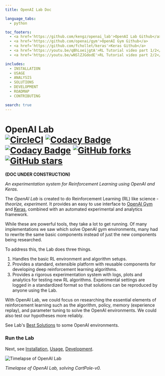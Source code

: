 ```yaml
---
title: OpenAI Lab Doc

language_tabs:
  - python

toc_footers:
  - <a href='https://github.com/kengz/openai_lab'>OpenAI Lab Github</a>
  - <a href='https://github.com/openai/gym'>OpenAI Gym Github</a>
  - <a href='https://github.com/fchollet/keras'>Keras Github</a>
  - <a href='https://youtu.be/qBhLoeijgtA'>RL Tutorial video part 1/2</a>
  - <a href='https://youtu.be/wNSlZJGdodE'>RL Tutorial video part 2/2</a>

includes:
  - INSTALLATION
  - USAGE
  - ANALYSIS
  - SOLUTIONS
  - DEVELOPMENT
  - ROADMAP
  - CONTRIBUTING

search: true
---
```


# OpenAI Lab </br> [![CircleCI](https://circleci.com/gh/kengz/openai_lab.svg?style=shield)](https://circleci.com/gh/kengz/openai_lab) [![Codacy Badge](https://api.codacy.com/project/badge/Grade/a0e6bbbb6c4845ccaab2db9aecfecbb0)](https://www.codacy.com/app/kengzwl/openai_lab?utm_source=github.com&amp;utm_medium=referral&amp;utm_content=kengz/openai_lab&amp;utm_campaign=Badge_Grade) [![Codacy Badge](https://api.codacy.com/project/badge/Coverage/9e55f845b10b4b51b213620bfb98e4b3)](https://www.codacy.com/app/kengzwl/openai_lab?utm_source=github.com&utm_medium=referral&utm_content=kengz/openai_lab&utm_campaign=Badge_Coverage) [![GitHub forks](https://img.shields.io/github/forks/kengz/openai_lab.svg?style=social&label=Fork)](https://github.com/kengz/openai_lab) [![GitHub stars](https://img.shields.io/github/stars/kengz/openai_lab.svg?style=social&label=Star)](https://github.com/kengz/openai_lab)

**(DOC UNDER CONSTRUCTION)**

_An experimentation system for Reinforcement Learning using OpenAI and Keras._

The _OpenAI Lab_ is created to do Reinforcement Learning (RL) like science - _theorize, experiment_. It provides an easy to use interface to [OpenAI Gym](https://gym.openai.com/) and [Keras](https://keras.io/), combined with an automated experimental and analytics framework.

While these are powerful tools, they take a lot to get running. Of many implementations we saw which solve OpenAI gym environments, many had to rewrite the same basic components instead of just the new components being researched.

To address this, the Lab does three things.

1. Handles the basic RL environment and algorithm setups.
2. Provides a standard, extensible platform with reusable components for developing deep reinforcement learning algorithms.
3. Provides a rigorous experimentation system with logs, plots and analytics for testing new RL algorithms. Experimental settings are logged in a standardized format so that solutions can be reproduced by anyone using the Lab.

With OpenAI Lab, we could focus on researching the essential elements of reinforcement learning such as the algorithm, policy, memory (experience replay), and parameter tuning to solve the OpenAI environments. We could also test our hypotheses more reliably.

See Lab's [Best Solutions](#solutions) to some OpenAI environments.

### Run the Lab

Next, see [Installation](#installation), [Usage](#usage), [Development](#development).


<div style="max-width: 100%"><img alt="Timelapse of OpenAI Lab" src="./images/lab_demo_dqn.gif" /></div>

_Timelapse of OpenAI Lab, solving CartPole-v0._

